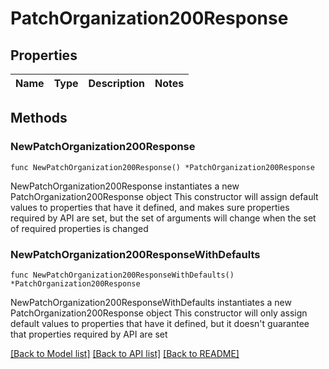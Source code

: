 # PatchOrganization200Response

## Properties

Name | Type | Description | Notes
------------ | ------------- | ------------- | -------------

## Methods

### NewPatchOrganization200Response

`func NewPatchOrganization200Response() *PatchOrganization200Response`

NewPatchOrganization200Response instantiates a new PatchOrganization200Response object
This constructor will assign default values to properties that have it defined,
and makes sure properties required by API are set, but the set of arguments
will change when the set of required properties is changed

### NewPatchOrganization200ResponseWithDefaults

`func NewPatchOrganization200ResponseWithDefaults() *PatchOrganization200Response`

NewPatchOrganization200ResponseWithDefaults instantiates a new PatchOrganization200Response object
This constructor will only assign default values to properties that have it defined,
but it doesn't guarantee that properties required by API are set


[[Back to Model list]](../README.md#documentation-for-models) [[Back to API list]](../README.md#documentation-for-api-endpoints) [[Back to README]](../README.md)


